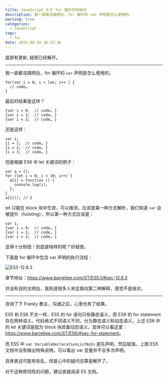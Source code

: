 ```yaml
---
title: JavaScript 关于 for 循环中的疑问
description: 我一直都没搞明白，for 循环的 var 声明是怎么使用的。
warning: true
categories:
  - JavaScript
tags:
  - for
date: 2015-09-30 16:23:36
---
```


底部有更新, 疑惑已经解开。

---

我一直都没搞明白，for 循环的 `var` 声明是怎么使用的。

<!--more-->

```
for(var i = 0; i < len; i++ ) {
  // code… 
}
```

最后的结果是这样？

```
{var i = 0;  // code… }
{var i = 1;  // code… }
{var i = 2;  // code… }
```

还是这样：

```
var i;
{i = 1;  // code… }
{i = 2;  // code… }
{i = 3;  // code… }
```

但是根据 ES6 中 let 关键词的例子：

```
var a = [];
for (let i = 0; i < 10; i++) {
  a[i] = function () {
    console.log(i);
  };
}
a[2](); // 2
```

let 只能在 block 块中生效，可以推测，应该是第一种方式解析，我们知道 `var` 会被提升（hoisting），所以第一种方式应该是：

```
var i;
{var i = 0;  // code… }
{var i = 1;  // code… }
{var i = 2;  // code… }
```

显得十分别扭！到底是啥样的呢？好疑惑。

下面是 for 循环中包含 var 声明的执行流程：

![ES5-12.6.3](https://cdn.jsdelivr.net/gh/barretlee/blog/blog/src/blogimgs/2015/09/30/20150903_d17189e4.jpg)

章节地址：<https://www.barretlee.com/ST/ES5.1/#sec-12.6.3>

并没有说的太明白，我知道很多人肯定趋向第二种解释，感觉不是很对。



---

咨询了下 Franky 教主，沟通之后，心里也有了结果。

ES5 和 ES6 不太一样，ES5 的 for 语句只有静态语义，而 ES6 的 for statement 存在两种语义，代码格式不同语义不同，分为静态语义和动态语义，上述 ES6 中的 let 关键词是因为 block 块具备动态语义，具体可以看这里：<https://www.barretlee.com/ST/ES6/#sec-for-statement>。

而 ES5 中 `var VariableDeclarationListNoIn` 是先声明，然后赋值。上图 ES5 文档中没有做出特殊说明，可以看出 var 变量并不会多次声明。

具体表述可能有些乱，但是心中的疑问总算是解开了。

对于这种原则性的问题，建议直接阅读 ES 文档。
